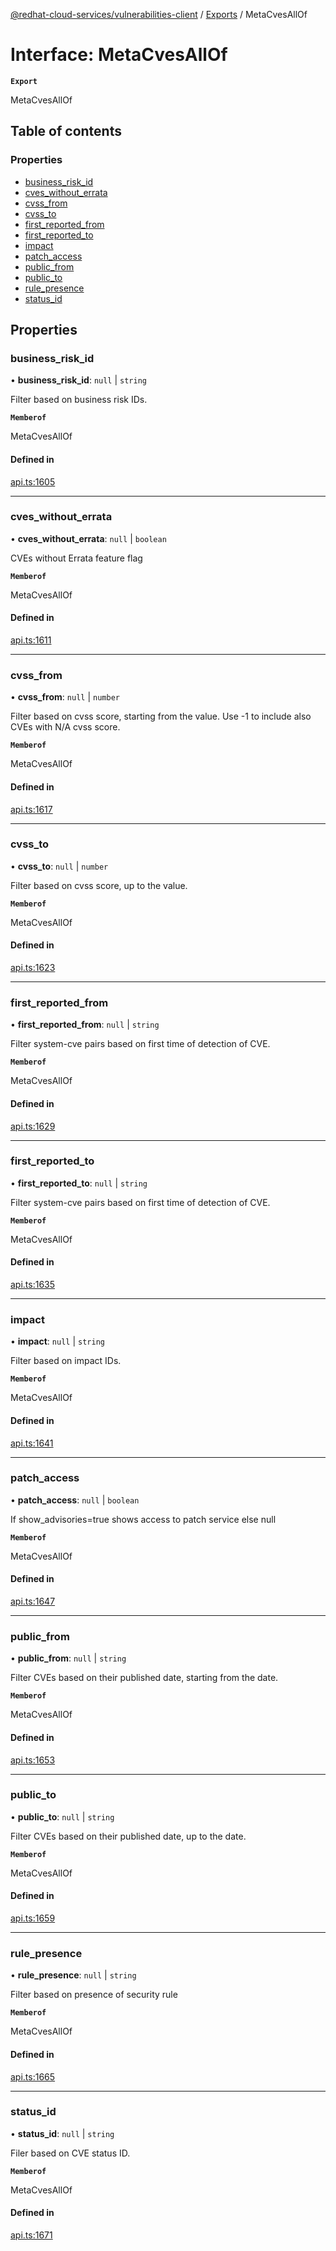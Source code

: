 [@redhat-cloud-services/vulnerabilities-client](../README.md) / [Exports](../modules.md) / MetaCvesAllOf

# Interface: MetaCvesAllOf

**`Export`**

MetaCvesAllOf

## Table of contents

### Properties

- [business\_risk\_id](MetaCvesAllOf.md#business_risk_id)
- [cves\_without\_errata](MetaCvesAllOf.md#cves_without_errata)
- [cvss\_from](MetaCvesAllOf.md#cvss_from)
- [cvss\_to](MetaCvesAllOf.md#cvss_to)
- [first\_reported\_from](MetaCvesAllOf.md#first_reported_from)
- [first\_reported\_to](MetaCvesAllOf.md#first_reported_to)
- [impact](MetaCvesAllOf.md#impact)
- [patch\_access](MetaCvesAllOf.md#patch_access)
- [public\_from](MetaCvesAllOf.md#public_from)
- [public\_to](MetaCvesAllOf.md#public_to)
- [rule\_presence](MetaCvesAllOf.md#rule_presence)
- [status\_id](MetaCvesAllOf.md#status_id)

## Properties

### business\_risk\_id

• **business\_risk\_id**: ``null`` \| `string`

Filter based on business risk IDs.

**`Memberof`**

MetaCvesAllOf

#### Defined in

[api.ts:1605](https://github.com/RedHatInsights/javascript-clients/blob/main/packages/vulnerabilities/api.ts#L1605)

___

### cves\_without\_errata

• **cves\_without\_errata**: ``null`` \| `boolean`

CVEs without Errata feature flag

**`Memberof`**

MetaCvesAllOf

#### Defined in

[api.ts:1611](https://github.com/RedHatInsights/javascript-clients/blob/main/packages/vulnerabilities/api.ts#L1611)

___

### cvss\_from

• **cvss\_from**: ``null`` \| `number`

Filter based on cvss score, starting from the value. Use -1 to include also CVEs with N/A cvss score.

**`Memberof`**

MetaCvesAllOf

#### Defined in

[api.ts:1617](https://github.com/RedHatInsights/javascript-clients/blob/main/packages/vulnerabilities/api.ts#L1617)

___

### cvss\_to

• **cvss\_to**: ``null`` \| `number`

Filter based on cvss score, up to the value.

**`Memberof`**

MetaCvesAllOf

#### Defined in

[api.ts:1623](https://github.com/RedHatInsights/javascript-clients/blob/main/packages/vulnerabilities/api.ts#L1623)

___

### first\_reported\_from

• **first\_reported\_from**: ``null`` \| `string`

Filter system-cve pairs based on first time of detection of CVE.

**`Memberof`**

MetaCvesAllOf

#### Defined in

[api.ts:1629](https://github.com/RedHatInsights/javascript-clients/blob/main/packages/vulnerabilities/api.ts#L1629)

___

### first\_reported\_to

• **first\_reported\_to**: ``null`` \| `string`

Filter system-cve pairs based on first time of detection of CVE.

**`Memberof`**

MetaCvesAllOf

#### Defined in

[api.ts:1635](https://github.com/RedHatInsights/javascript-clients/blob/main/packages/vulnerabilities/api.ts#L1635)

___

### impact

• **impact**: ``null`` \| `string`

Filter based on impact IDs.

**`Memberof`**

MetaCvesAllOf

#### Defined in

[api.ts:1641](https://github.com/RedHatInsights/javascript-clients/blob/main/packages/vulnerabilities/api.ts#L1641)

___

### patch\_access

• **patch\_access**: ``null`` \| `boolean`

If show_advisories=true shows access to patch service else null

**`Memberof`**

MetaCvesAllOf

#### Defined in

[api.ts:1647](https://github.com/RedHatInsights/javascript-clients/blob/main/packages/vulnerabilities/api.ts#L1647)

___

### public\_from

• **public\_from**: ``null`` \| `string`

Filter CVEs based on their published date, starting from the date.

**`Memberof`**

MetaCvesAllOf

#### Defined in

[api.ts:1653](https://github.com/RedHatInsights/javascript-clients/blob/main/packages/vulnerabilities/api.ts#L1653)

___

### public\_to

• **public\_to**: ``null`` \| `string`

Filter CVEs based on their published date, up to the date.

**`Memberof`**

MetaCvesAllOf

#### Defined in

[api.ts:1659](https://github.com/RedHatInsights/javascript-clients/blob/main/packages/vulnerabilities/api.ts#L1659)

___

### rule\_presence

• **rule\_presence**: ``null`` \| `string`

Filter based on presence of security rule

**`Memberof`**

MetaCvesAllOf

#### Defined in

[api.ts:1665](https://github.com/RedHatInsights/javascript-clients/blob/main/packages/vulnerabilities/api.ts#L1665)

___

### status\_id

• **status\_id**: ``null`` \| `string`

Filer based on CVE status ID.

**`Memberof`**

MetaCvesAllOf

#### Defined in

[api.ts:1671](https://github.com/RedHatInsights/javascript-clients/blob/main/packages/vulnerabilities/api.ts#L1671)

